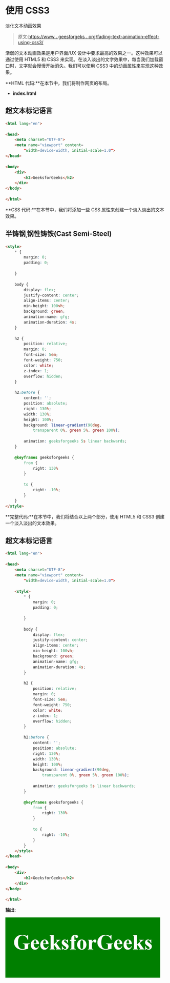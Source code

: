 # 使用 CSS3

淡化文本动画效果

> 原文:[https://www . geesforgeks . org/fading-text-animation-effect-using-css3/](https://www.geeksforgeeks.org/fading-text-animation-effect-using-css3/)

渐弱的文本动画效果是用户界面/UX 设计中要求最高的效果之一。这种效果可以通过使用 HTML5 和 CSS3 来实现。在淡入淡出的文字效果中，每当我们加载窗口时，文字就会慢慢开始消失。我们可以使用 CSS3 中的动画属性来实现这种效果。

**HTML 代码:**在本节中，我们将制作网页的布局。

*   **index.html**

## 超文本标记语言

```html
<html lang="en">

<head>
    <meta charset="UTF-8">
    <meta name="viewport" content=
        "width=device-width, initial-scale=1.0">
</head>

<body>
    <div>
        <h2>GeeksforGeeks</h2>
    </div>
</body>

</html>
```

**CSS 代码:**在本节中，我们将添加一些 CSS 属性来创建一个淡入淡出的文本效果。

## 半铸钢ˌ钢性铸铁(Cast Semi-Steel)

```html
<style>
    * {
        margin: 0;
        padding: 0;

    }

    body {
        display: flex;
        justify-content: center;
        align-items: center;
        min-height: 100vh;
        background: green;
        animation-name: gfg;
        animation-duration: 4s;
    }

    h2 {
        position: relative;
        margin: 0;
        font-size: 5em;
        font-weight: 750;
        color: white;
        z-index: 1;
        overflow: hidden;
    }

    h2:before {
        content: '';
        position: absolute;
        right: 130%;
        width: 130%;
        height: 100%;
        background: linear-gradient(90deg, 
            transparent 0%, green 5%, green 100%);

        animation: geeksforgeeks 5s linear backwards;
    }

    @keyframes geeksforgeeks {
        from {
            right: 130%
        }

        to {
            right: -10%;
        }
    }
</style>
```

**完整代码:**在本节中，我们将结合以上两个部分，使用 HTML5 和 CSS3 创建一个淡入淡出的文本效果。

## 超文本标记语言

```html
<html lang="en">

<head>
    <meta charset="UTF-8">
    <meta name="viewport" content=
        "width=device-width, initial-scale=1.0">

    <style>
        * {
            margin: 0;
            padding: 0;

        }

        body {
            display: flex;
            justify-content: center;
            align-items: center;
            min-height: 100vh;
            background: green;
            animation-name: gfg;
            animation-duration: 4s;
        }

        h2 {
            position: relative;
            margin: 0;
            font-size: 5em;
            font-weight: 750;
            color: white;
            z-index: 1;
            overflow: hidden;
        }

        h2:before {
            content: '';
            position: absolute;
            right: 130%;
            width: 130%;
            height: 100%;
            background: linear-gradient(90deg, 
                transparent 0%, green 5%, green 100%);

            animation: geeksforgeeks 5s linear backwards;
        }

        @keyframes geeksforgeeks {
            from {
                right: 130%
            }

            to {
                right: -10%;
            }
        }
    </style>
</head>

<body>
    <div>
        <h2>GeeksforGeeks</h2>
    </div>
</body>

</html>
```

**输出:**

![](img/9e43c678f81f2dafaccb54ee807aa814.png)